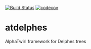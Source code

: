 [![Build Status](https://travis-ci.org/alphatwirl/atdelphes.svg?branch=master)](https://travis-ci.org/alphatwirl/atdelphes) [![codecov](https://codecov.io/gh/alphatwirl/atdelphes/branch/master/graph/badge.svg)](https://codecov.io/gh/alphatwirl/atdelphes)

# atdelphes
AlphaTwirl framework for Delphes trees
